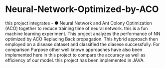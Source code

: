 # Neural-Network-Optimized-by-ACO
this project integrates - ● Neural Network  and Ant Colony Optimization (ACO) together to reduce training time of neural network. this is a fun machine learning experiment. This project analyzes the performance of NN optimized by ACO Replacing Back propagation. This hybrid approach then employed on a disease dataset and classified the diasese successfully. For comparison Purpose other well known approaches have also been implemented here in this project to compare the accuracy as well as efficiency of our model. this project has been implemented in JAVA.
